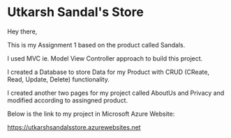 # Utkarsh Sandal's Store

Hey there,

This is my Assignment 1 based on the product called Sandals.

I used MVC ie. Model View Controller approach to build this project.

I created a Database to store Data for my Product with CRUD (CReate, Read, Update, Delete) functionality.

I created another two pages for my project called AboutUs and Privacy and modified according to assingned product.



Below is the link to my project in Microsoft Azure Website:

https://utkarshsandalsstore.azurewebsites.net
